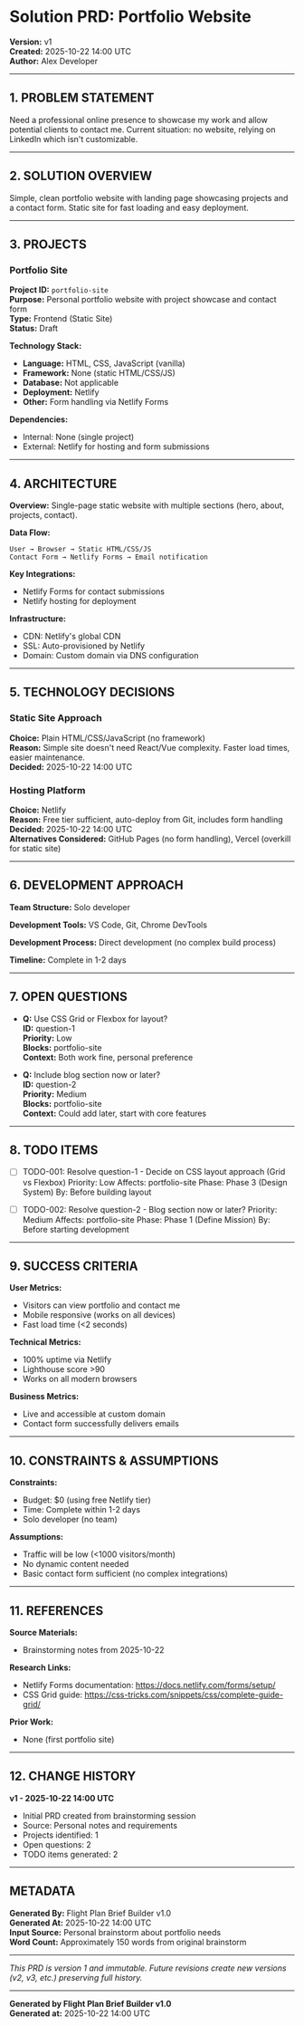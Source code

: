 # Solution PRD: Portfolio Website

**Version:** v1  
**Created:** 2025-10-22 14:00 UTC  
**Author:** Alex Developer

---

## 1. PROBLEM STATEMENT

Need a professional online presence to showcase my work and allow potential clients to contact me. Current situation: no website, relying on LinkedIn which isn't customizable.

---

## 2. SOLUTION OVERVIEW

Simple, clean portfolio website with landing page showcasing projects and a contact form. Static site for fast loading and easy deployment.

---

## 3. PROJECTS

### Portfolio Site

**Project ID:** `portfolio-site`  
**Purpose:** Personal portfolio website with project showcase and contact form  
**Type:** Frontend (Static Site)  
**Status:** Draft

**Technology Stack:**
- **Language:** HTML, CSS, JavaScript (vanilla)
- **Framework:** None (static HTML/CSS/JS)
- **Database:** Not applicable
- **Deployment:** Netlify
- **Other:** Form handling via Netlify Forms

**Dependencies:**
- Internal: None (single project)
- External: Netlify for hosting and form submissions

---

## 4. ARCHITECTURE

**Overview:**
Single-page static website with multiple sections (hero, about, projects, contact).

**Data Flow:**
```
User → Browser → Static HTML/CSS/JS
Contact Form → Netlify Forms → Email notification
```

**Key Integrations:**
- Netlify Forms for contact submissions
- Netlify hosting for deployment

**Infrastructure:**
- CDN: Netlify's global CDN
- SSL: Auto-provisioned by Netlify
- Domain: Custom domain via DNS configuration

---

## 5. TECHNOLOGY DECISIONS

### Static Site Approach
**Choice:** Plain HTML/CSS/JavaScript (no framework)  
**Reason:** Simple site doesn't need React/Vue complexity. Faster load times, easier maintenance.  
**Decided:** 2025-10-22 14:00 UTC

### Hosting Platform
**Choice:** Netlify  
**Reason:** Free tier sufficient, auto-deploy from Git, includes form handling  
**Decided:** 2025-10-22 14:00 UTC  
**Alternatives Considered:** GitHub Pages (no form handling), Vercel (overkill for static site)

---

## 6. DEVELOPMENT APPROACH

**Team Structure:** Solo developer

**Development Tools:** VS Code, Git, Chrome DevTools

**Development Process:** Direct development (no complex build process)

**Timeline:** Complete in 1-2 days

---

## 7. OPEN QUESTIONS

- **Q:** Use CSS Grid or Flexbox for layout?  
  **ID:** question-1  
  **Priority:** Low  
  **Blocks:** portfolio-site  
  **Context:** Both work fine, personal preference

- **Q:** Include blog section now or later?  
  **ID:** question-2  
  **Priority:** Medium  
  **Blocks:** portfolio-site  
  **Context:** Could add later, start with core features

---

## 8. TODO ITEMS

- [ ] TODO-001: Resolve question-1 - Decide on CSS layout approach (Grid vs Flexbox)
      Priority: Low
      Affects: portfolio-site
      Phase: Phase 3 (Design System)
      By: Before building layout

- [ ] TODO-002: Resolve question-2 - Blog section now or later?
      Priority: Medium
      Affects: portfolio-site
      Phase: Phase 1 (Define Mission)
      By: Before starting development

---

## 9. SUCCESS CRITERIA

**User Metrics:**
- Visitors can view portfolio and contact me
- Mobile responsive (works on all devices)
- Fast load time (<2 seconds)

**Technical Metrics:**
- 100% uptime via Netlify
- Lighthouse score >90
- Works on all modern browsers

**Business Metrics:**
- Live and accessible at custom domain
- Contact form successfully delivers emails

---

## 10. CONSTRAINTS & ASSUMPTIONS

**Constraints:**
- Budget: $0 (using free Netlify tier)
- Time: Complete within 1-2 days
- Solo developer (no team)

**Assumptions:**
- Traffic will be low (<1000 visitors/month)
- No dynamic content needed
- Basic contact form sufficient (no complex integrations)

---

## 11. REFERENCES

**Source Materials:**
- Brainstorming notes from 2025-10-22

**Research Links:**
- Netlify Forms documentation: https://docs.netlify.com/forms/setup/
- CSS Grid guide: https://css-tricks.com/snippets/css/complete-guide-grid/

**Prior Work:**
- None (first portfolio site)

---

## 12. CHANGE HISTORY

**v1 - 2025-10-22 14:00 UTC**
- Initial PRD created from brainstorming session
- Source: Personal notes and requirements
- Projects identified: 1
- Open questions: 2
- TODO items generated: 2

---

## METADATA

**Generated By:** Flight Plan Brief Builder v1.0  
**Generated At:** 2025-10-22 14:00 UTC  
**Input Source:** Personal brainstorm about portfolio needs  
**Word Count:** Approximately 150 words from original brainstorm

---

*This PRD is version 1 and immutable. Future revisions create new versions (v2, v3, etc.) preserving full history.*

---

**Generated by Flight Plan Brief Builder v1.0**  
**Generated at:** 2025-10-22 14:00 UTC
